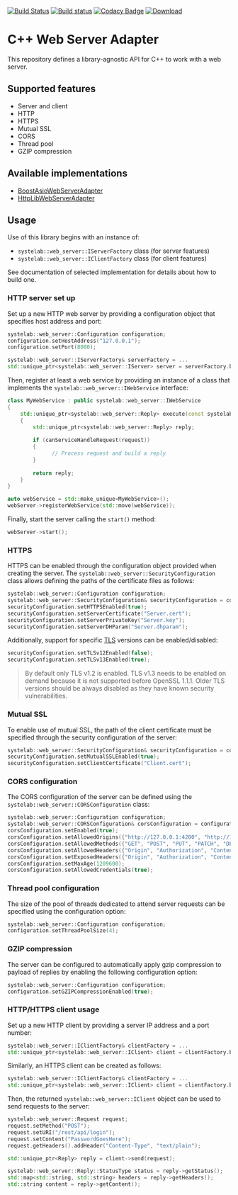 [![Build Status](https://travis-ci.org/systelab/cpp-webserver-adapter.svg?branch=master)](https://travis-ci.org/systelab/cpp-webserver-adapter)
[![Build status](https://ci.appveyor.com/api/projects/status/b2yacbbo5x9hp8cy?svg=true)](https://ci.appveyor.com/project/systelab/cpp-webserver-adapter)
[![Codacy Badge](https://api.codacy.com/project/badge/Grade/cdb01d96abbd49ba92ffb0edcff71988)](https://www.codacy.com/app/systelab/cpp-webserver-adapter?utm_source=github.com&amp;utm_medium=referral&amp;utm_content=systelab/cpp-webserver-adapter&amp;utm_campaign=Badge_Grade)
[![Download](https://api.bintray.com/packages/systelab/conan/WebServerAdapterInterface:systelab/images/download.svg)](https://bintray.com/systelab/conan/WebServerAdapterInterface:systelab/_latestVersion)

# C++ Web Server Adapter

This repository defines a library-agnostic API for C++ to work with a web server.

## Supported features

* Server and client
* HTTP
* HTTPS
* Mutual SSL
* CORS
* Thread pool
* GZIP compression

## Available implementations

* [BoostAsioWebServerAdapter](https://github.com/systelab/cpp-boostasio-webserver-adapter)
* [HttpLibWebServerAdapter](https://github.com/systelab/cpp-httplib-webserver-adapter)

## Usage

Use of this library begins with an instance of:
* `systelab::web_server::IServerFactory` class (for server features)
* `systelab::web_server::IClientFactory` class (for client features)

See documentation of selected implementation for details about how to build one.

### HTTP server set up

Set up a new HTTP web server by providing a configuration object that specifies host address and port:

```cpp
systelab::web_server::Configuration configuration;
configuration.setHostAddress("127.0.0.1");
configuration.setPort(8080);

systelab::web_server::IServerFactory& serverFactory = ...
std::unique_ptr<systelab::web_server::IServer> server = serverFactory.buildServer(configuration);
```

Then, register at least a web service by providing an instance of a class that implements the `systelab::web_server::IWebService` interface:

```cpp
class MyWebService : public systelab::web_server::IWebService
{
    std::unique_ptr<systelab::web_server::Reply> execute(const systelab::web_server::Request& request)
    {
        std::unique_ptr<systelab::web_server::Reply> reply;
	
        if (canServiceHandleRequest(request))
        {
	          // Process request and build a reply
        }
	
        return reply;
    }
}

auto webService = std::make_unique<MyWebService>();
webServer->registerWebService(std::move(webService));
```

Finally, start the server calling the `start()` method:

```cpp
webServer->start();
```

### HTTPS

HTTPS can be enabled through the configuration object provided when creating the server. The `systelab::web_server::SecurityConfiguration` class allows defining the paths of the certificate files as follows:

```cpp
systelab::web_server::Configuration configuration;
systelab::web_server::SecurityConfiguration& securityConfiguration = configuration.getSecurityConfiguration();
securityConfiguration.setHTTPSEnabled(true);
securityConfiguration.setServerCertificate("Server.cert");
securityConfiguration.setServerPrivateKey("Server.key");
securityConfiguration.setServerDHParam("Server.dhparam");
```

Additionally, support for specific [TLS](https://wiki.openssl.org/index.php/SSL/TLS_Client) versions can be enabled/disabled:

```cpp
securityConfiguration.setTLSv12Enabled(false);
securityConfiguration.setTLSv13Enabled(true);
```

> By default only TLS v1.2 is enabled. TLS v1.3 needs to be enabled on demand because it is not supported before OpenSSL 1.1.1. Older TLS versions should be always disabled as they have known security vulnerabilities.

### Mutual SSL

To enable use of mutual SSL, the path of the client certificate must be specified through the security configuration of the server:

```cpp
systelab::web_server::SecurityConfiguration& securityConfiguration = configuration.getSecurityConfiguration();
securityConfiguration.setMutualSSLEnabled(true);
securityConfiguration.setClientCertificate("Client.cert");
```

### CORS configuration

The CORS configuration of the server can be defined using the `systelab::web_server::CORSConfiguration` class:

```cpp
systelab::web_server::Configuration configuration;
systelab::web_server::CORSConfiguration& corsConfiguration = configuration.getCORSConfiguration();
corsConfiguration.setEnabled(true);
corsConfiguration.setAllowedOrigins({"http://127.0.0.1:4200", "http://127.0.0.1:8082"});
corsConfiguration.setAllowedMethods({"GET", "POST", "PUT", "PATCH", "DELETE", "OPTIONS"});
corsConfiguration.setAllowedHeaders({"Origin", "Authorization", "Content-Type"});
corsConfiguration.setExposedHeaders({"Origin", "Authorization", "Content-Type"});
corsConfiguration.setMaxAge(1209600);
corsConfiguration.setAllowedCredentials(true);
```

### Thread pool configuration

The size of the pool of threads dedicated to attend server requests can be specified using the configuration option:

```cpp
systelab::web_server::Configuration configuration;
configuration.setThreadPoolSize(4);
```

### GZIP compression

The server can be configured to automatically apply gzip compression to payload of replies by enabling the following configuration option:

```cpp
systelab::web_server::Configuration configuration;
configuration.setGZIPCompressionEnabled(true);
```

### HTTP/HTTPS client usage

Set up a new HTTP client by providing a server IP address and a port number:

```cpp
systelab::web_server::IClientFactory& clientFactory = ...
std::unique_ptr<systelab::web_server::IClient> client = clientFactory.buildHTTPClient("127.0.0.1", 8080);
```

Similarly, an HTTPS client can be created as follows:

```cpp
systelab::web_server::IClientFactory& clientFactory = ...
std::unique_ptr<systelab::web_server::IClient> client = clientFactory.buildHTTPSClient("localhost", 9090);
```

Then, the returned `systelab::web_server::IClient` object can be used to send requests to the server:

```cpp
systelab::web_server::Request request;
request.setMethod("POST");
request.setURI("/rest/api/login"); 
request.setContent("PasswordGoesHere");
request.getHeaders().addHeader("Content-Type", "text/plain");

std::unique_ptr<Reply> reply = client->send(request);

systelab::web_server::Reply::StatusType status = reply->getStatus();
std::map<std::string, std::string> headers = reply->getHeaders();
std::string content = reply->getContent();
```

